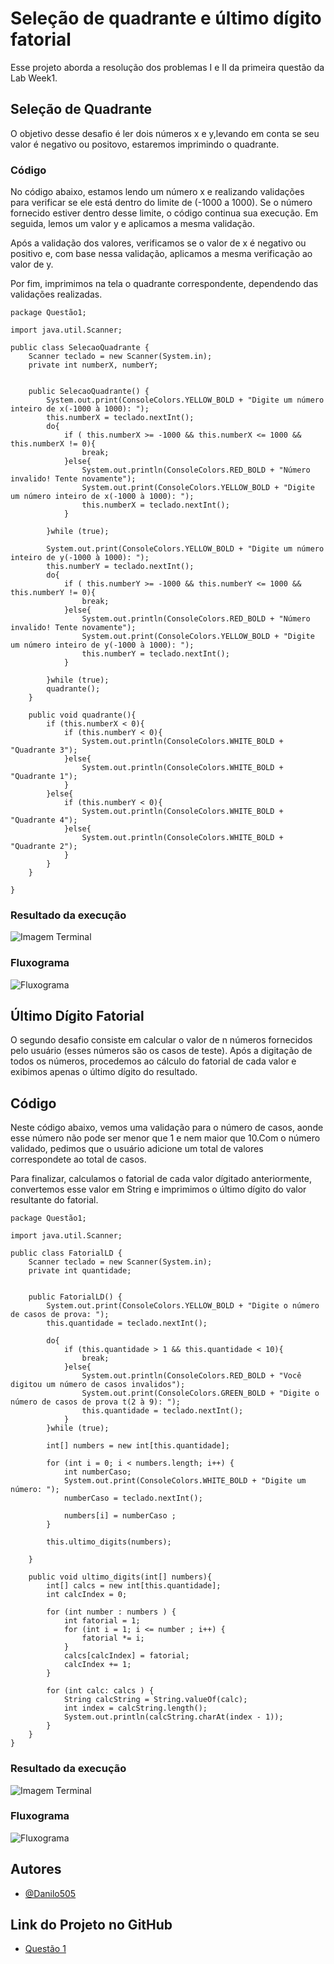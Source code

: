 
# Seleção de quadrante e último dígito fatorial

Esse projeto aborda a resolução dos problemas I e II da primeira questão da Lab Week1.




## Seleção de Quadrante

O objetivo desse desafio é ler dois números x e y,levando em conta se seu valor é negativo ou positovo, estaremos imprimindo o quadrante.

### Código
No código abaixo, estamos lendo um número x e realizando validações para verificar se ele está dentro do limite de (-1000 a 1000). Se o número fornecido estiver dentro desse limite, o código continua sua execução. Em seguida, lemos um valor y e aplicamos a mesma validação.


Após a validação dos valores, verificamos se o valor de x é negativo ou positivo e, com base nessa validação, aplicamos a mesma verificação ao valor de y.


Por fim, imprimimos na tela o quadrante correspondente, dependendo das validações realizadas.

    package Questão1;

    import java.util.Scanner;

    public class SelecaoQuadrante {
        Scanner teclado = new Scanner(System.in);
        private int numberX, numberY;


        public SelecaoQuadrante() {
            System.out.print(ConsoleColors.YELLOW_BOLD + "Digite um número inteiro de x(-1000 à 1000): ");
            this.numberX = teclado.nextInt();
            do{
                if ( this.numberX >= -1000 && this.numberX <= 1000 && this.numberX != 0){
                    break;
                }else{
                    System.out.println(ConsoleColors.RED_BOLD + "Número invalido! Tente novamente");
                    System.out.print(ConsoleColors.YELLOW_BOLD + "Digite um número inteiro de x(-1000 à 1000): ");
                    this.numberX = teclado.nextInt();
                }

            }while (true);

            System.out.print(ConsoleColors.YELLOW_BOLD + "Digite um número inteiro de y(-1000 à 1000): ");
            this.numberY = teclado.nextInt();
            do{
                if ( this.numberY >= -1000 && this.numberY <= 1000 && this.numberY != 0){
                    break;
                }else{
                    System.out.println(ConsoleColors.RED_BOLD + "Número invalido! Tente novamente");
                    System.out.print(ConsoleColors.YELLOW_BOLD + "Digite um número inteiro de y(-1000 à 1000): ");
                    this.numberY = teclado.nextInt();
                }

            }while (true);
            quadrante();
        }

        public void quadrante(){
            if (this.numberX < 0){
                if (this.numberY < 0){
                    System.out.println(ConsoleColors.WHITE_BOLD + "Quadrante 3");
                }else{
                    System.out.println(ConsoleColors.WHITE_BOLD + "Quadrante 1");
                }
            }else{
                if (this.numberY < 0){
                    System.out.println(ConsoleColors.WHITE_BOLD + "Quadrante 4");
                }else{
                    System.out.println(ConsoleColors.WHITE_BOLD + "Quadrante 2");
                }
            }
        }

    }

### Resultado da execução

![Imagem Terminal](https://github.com/Danilo505/activity-programming2/blob/main/src/Quest%C3%A3o1/Imagens1/ResultadoEmExecucao1.1.jpeg)



### Fluxograma

![Fluxograma](https://github.com/Danilo505/activity-programming2/blob/main/src/Quest%C3%A3o1/Imagens1/Fluxograma1.1.jpeg)

## Último Dígito Fatorial

O segundo desafio consiste em calcular o valor de n números fornecidos pelo usuário (esses números são os casos de teste). Após a digitação de todos os números, procedemos ao cálculo do fatorial de cada valor e exibimos apenas o último dígito do resultado.


## Código

Neste código abaixo, vemos uma validação para o número de casos, aonde esse número não pode ser menor que 1 e nem maior que 10.Com o número  validado, pedimos que o usuário adicione um total de valores correspondete ao total de casos.

Para finalizar, calculamos o fatorial de cada valor dígitado anteriormente, convertemos esse valor em String e imprimimos o último dígito do valor resultante do fatorial.

    package Questão1;

    import java.util.Scanner;

    public class FatorialLD {
        Scanner teclado = new Scanner(System.in);
        private int quantidade;


        public FatorialLD() {
            System.out.print(ConsoleColors.YELLOW_BOLD + "Digite o número de casos de prova: ");
            this.quantidade = teclado.nextInt();

            do{
                if (this.quantidade > 1 && this.quantidade < 10){
                    break;
                }else{
                    System.out.println(ConsoleColors.RED_BOLD + "Você digitou um número de casos invalidos");
                    System.out.print(ConsoleColors.GREEN_BOLD + "Digite o número de casos de prova t(2 à 9): ");
                    this.quantidade = teclado.nextInt();
                }
            }while (true);

            int[] numbers = new int[this.quantidade];

            for (int i = 0; i < numbers.length; i++) {
                int numberCaso;
                System.out.print(ConsoleColors.WHITE_BOLD + "Digite um número: ");
                numberCaso = teclado.nextInt();

                numbers[i] = numberCaso ;
            }

            this.ultimo_digits(numbers);

        }

        public void ultimo_digits(int[] numbers){
            int[] calcs = new int[this.quantidade];
            int calcIndex = 0;

            for (int number : numbers ) {
                int fatorial = 1;
                for (int i = 1; i <= number ; i++) {
                    fatorial *= i;
                }
                calcs[calcIndex] = fatorial;
                calcIndex += 1;
            }

            for (int calc: calcs ) {
                String calcString = String.valueOf(calc);
                int index = calcString.length();
                System.out.println(calcString.charAt(index - 1));
            }
        }
    }

### Resultado da execução
![Imagem Terminal](https://github.com/iure06/Programming2-activitys/commit/045552f5c7333797a601c65415df5892426c2a28#diff-a07e91ca2ef441dc7bf198d6a3ae893a98078dd462cfed1e37dc4dbdb50cda72)

### Fluxograma
![Fluxograma](https://github.com/Danilo505/activity-programming2/blob/main/src/Quest%C3%A3o1/Imagens1/Fluxograma1.2.jpeg)

## Autores

- [@Danilo505](https://github.com/Danilo505)


## Link do Projeto no GitHub


- [Questão 1](https://github.com/Danilo505/activity-programming2/tree/main/src/Quest%C3%A3o1)
